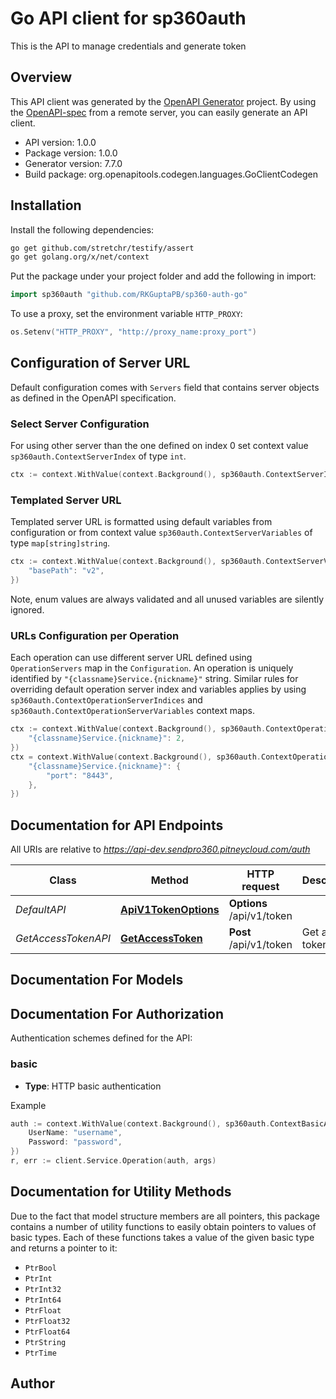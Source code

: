 # Go API client for sp360auth

This is the API to manage credentials and generate token

## Overview
This API client was generated by the [OpenAPI Generator](https://openapi-generator.tech) project.  By using the [OpenAPI-spec](https://www.openapis.org/) from a remote server, you can easily generate an API client.

- API version: 1.0.0
- Package version: 1.0.0
- Generator version: 7.7.0
- Build package: org.openapitools.codegen.languages.GoClientCodegen

## Installation

Install the following dependencies:

```sh
go get github.com/stretchr/testify/assert
go get golang.org/x/net/context
```

Put the package under your project folder and add the following in import:

```go
import sp360auth "github.com/RKGuptaPB/sp360-auth-go"
```

To use a proxy, set the environment variable `HTTP_PROXY`:

```go
os.Setenv("HTTP_PROXY", "http://proxy_name:proxy_port")
```

## Configuration of Server URL

Default configuration comes with `Servers` field that contains server objects as defined in the OpenAPI specification.

### Select Server Configuration

For using other server than the one defined on index 0 set context value `sp360auth.ContextServerIndex` of type `int`.

```go
ctx := context.WithValue(context.Background(), sp360auth.ContextServerIndex, 1)
```

### Templated Server URL

Templated server URL is formatted using default variables from configuration or from context value `sp360auth.ContextServerVariables` of type `map[string]string`.

```go
ctx := context.WithValue(context.Background(), sp360auth.ContextServerVariables, map[string]string{
	"basePath": "v2",
})
```

Note, enum values are always validated and all unused variables are silently ignored.

### URLs Configuration per Operation

Each operation can use different server URL defined using `OperationServers` map in the `Configuration`.
An operation is uniquely identified by `"{classname}Service.{nickname}"` string.
Similar rules for overriding default operation server index and variables applies by using `sp360auth.ContextOperationServerIndices` and `sp360auth.ContextOperationServerVariables` context maps.

```go
ctx := context.WithValue(context.Background(), sp360auth.ContextOperationServerIndices, map[string]int{
	"{classname}Service.{nickname}": 2,
})
ctx = context.WithValue(context.Background(), sp360auth.ContextOperationServerVariables, map[string]map[string]string{
	"{classname}Service.{nickname}": {
		"port": "8443",
	},
})
```

## Documentation for API Endpoints

All URIs are relative to *https://api-dev.sendpro360.pitneycloud.com/auth*

Class | Method | HTTP request | Description
------------ | ------------- | ------------- | -------------
*DefaultAPI* | [**ApiV1TokenOptions**](docs/DefaultAPI.md#apiv1tokenoptions) | **Options** /api/v1/token | 
*GetAccessTokenAPI* | [**GetAccessToken**](docs/GetAccessTokenAPI.md#getaccesstoken) | **Post** /api/v1/token | Get access token


## Documentation For Models



## Documentation For Authorization


Authentication schemes defined for the API:
### basic

- **Type**: HTTP basic authentication

Example

```go
auth := context.WithValue(context.Background(), sp360auth.ContextBasicAuth, sp360auth.BasicAuth{
	UserName: "username",
	Password: "password",
})
r, err := client.Service.Operation(auth, args)
```


## Documentation for Utility Methods

Due to the fact that model structure members are all pointers, this package contains
a number of utility functions to easily obtain pointers to values of basic types.
Each of these functions takes a value of the given basic type and returns a pointer to it:

* `PtrBool`
* `PtrInt`
* `PtrInt32`
* `PtrInt64`
* `PtrFloat`
* `PtrFloat32`
* `PtrFloat64`
* `PtrString`
* `PtrTime`

## Author



